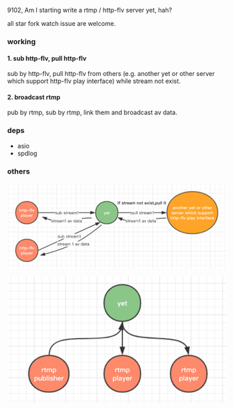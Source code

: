 9102, Am I starting write a rtmp / http-flv server yet, hah?

all star fork watch issue are welcome.

### working

#### 1. sub http-flv, pull http-flv

sub by http-flv, pull http-flv from others (e.g. another yet or other server which support http-flv play interface) while stream not exist.

#### 2. broadcast rtmp

pub by rtmp, sub by rtmp, link them and broadcast av data.

### deps

* asio
* spdlog

### others

![http_flv_sub_pull](./doc/http_flv_sub_pull.jpg)

![rtmp_broadcast](./doc/rtmp_broadcast.jpg)
